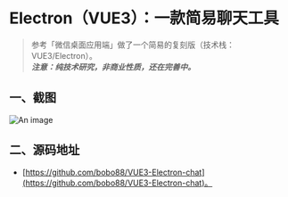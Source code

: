 # Electron（VUE3）：一款简易聊天工具

> 参考「微信桌面应用端」做了一个简易的复刻版（技术栈：VUE3/Electron）。<br/>
> _**注意：纯技术研究，非商业性质，还在完善中。**_

## 一、截图

![An image](/images/mp/electron-demo.png)

## 二、源码地址

- [https://github.com/bobo88/VUE3-Electron-chat](https://github.com/bobo88/VUE3-Electron-chat)。
